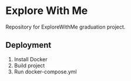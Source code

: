 # Explore With Me
Repository for ExploreWithMe graduation project.
## Deployment
1. Install Docker
2. Build project
3. Run docker-compose.yml
